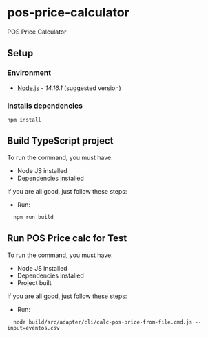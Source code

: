 # pos-price-calculator

POS Price Calculator

## Setup

### Environment

- [Node.js](https://nodejs.org/) - *14.16.1* (suggested version)

### Installs dependencies
```
npm install
```

## Build TypeScript project
To run the command, you must have:
  - Node JS installed
  - Dependencies installed

If you are all good, just follow these steps:

  - Run:
  ```
    npm run build
  ```

## Run POS Price calc for Test
To run the command, you must have:
  - Node JS installed
  - Dependencies installed
  - Project built

If you are all good, just follow these steps:

  - Run:
  ```
    node build/src/adapter/cli/calc-pos-price-from-file.cmd.js --input=eventos.csv
  ```